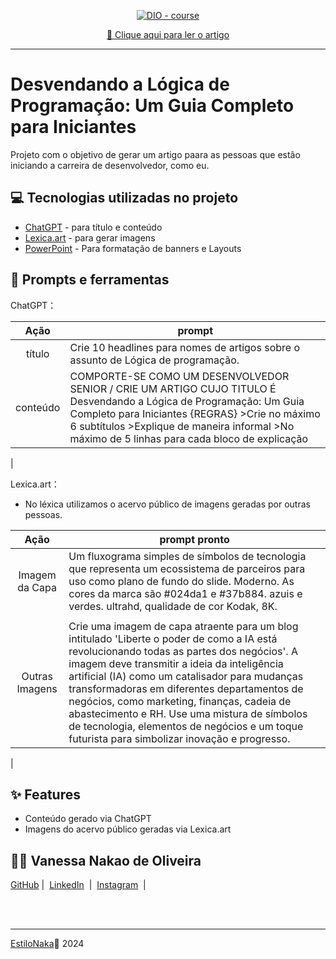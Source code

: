 <p align="center">
<a href="https://dio.me/"><img src="https://img.shields.io/badge/DIO-Course-28DA77?logo=youtube" alt="DIO - course"></a>

<p align="center">
<a href="https://digitalinnovation.one/artigos/desvendando-a-logica-de-programacao-um-guia-para-iniciantes" title="View PDF now"> 📕 Clique aqui para ler o artigo</a>
</p>

-------

# Desvendando a Lógica de Programação: Um Guia Completo para Iniciantes

Projeto com o objetivo de gerar um artigo paara as pessoas que estão iniciando a carreira de desenvolvedor, como eu.


## 💻 Tecnologias utilizadas no projeto

- [ChatGPT](https://chat.openai.com/) - para título e conteúdo
- [Lexica.art](https://lexica.art/) - para gerar imagens
- [PowerPoint](https://www.microsoft.com/en/microsoft-365/powerpoint) - Para formatação de banners e Layouts

## 📄 Prompts e ferramentas


ChatGPT：

|   Ação   | prompt                                                                                                                                                                                                                                                                         |
| :------: | ------------------------------------------------------------------------------------------------------------------------------------------------------------------------------------------------------------------------------------------------------------------------------ |
|  título  | Crie 10 headlines para nomes de artigos sobre o assunto de Lógica de programação.                                                                                                                                                                                                 |
| conteúdo |COMPORTE-SE COMO UM DESENVOLVEDOR SENIOR / CRIE UM ARTIGO CUJO TITULO É Desvendando a Lógica de Programação: Um Guia Completo para Iniciantes {REGRAS} >Crie no máximo 6 subtítulos >Explique de maneira informal >No máximo de 5 linhas para cada bloco de explicação
 |


Lexica.art：

- No léxica utilizamos o acervo público de imagens geradas por outras pessoas.

|   Ação   | prompt pronto                                                                                                                                                                                                                                                                        |
| :------: | ------------------------------------------------------------------------------------------------------------------------------------------------------------------------------------------------------------------------------------------------------------------------------ |
|  Imagem da Capa  | Um fluxograma simples de símbolos de tecnologia que representa um ecossistema de parceiros para uso como plano de fundo do slide. Moderno. As cores da marca são #024da1 e #37b884. azuis e verdes. ultrahd, qualidade de cor Kodak, 8K.
                                                                                                                                                                                        |
| Outras Imagens |Crie uma imagem de capa atraente para um blog intitulado 'Liberte o poder de como a IA está revolucionando todas as partes dos negócios'. A imagem deve transmitir a ideia da inteligência artificial (IA) como um catalisador para mudanças transformadoras em diferentes departamentos de negócios, como marketing, finanças, cadeia de abastecimento e RH. Use uma mistura de símbolos de tecnologia, elementos de negócios e um toque futurista para simbolizar inovação e progresso.
 |



## ✨ Features

- Conteúdo gerado via ChatGPT
- Imagens do acervo público geradas via Lexica.art

## 👨‍💻 Vanessa Nakao de Oliveira

<a href="https://github.com/EstiloNaka">
    GitHub</a>&nbsp;|&nbsp;
    <a href="https://www.linkedin.com/in/vanessa-nakao-de-oliveira-2337b7b1/">LinkedIn</a>
&nbsp;|&nbsp;
    <a href="https://www.instagram.com/vanessanakao?igsh=a3Fxam5lYmRzMGE2">
    Instagram</a>
&nbsp;|&nbsp;</p>
</p>
<br/><br/>
<p>
    
---

[EstiloNaka](https://github.com/EstiloNaka/createEbook)💜
2024
